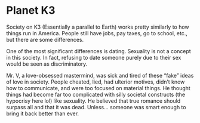 # Planet K3

Society on K3 (Essentially a parallel to Earth) works pretty similarly to how things run in America. People still have jobs, pay taxes, go to school, etc., but there are some differences. 

One of the most significant differences is dating. Sexuality is not a concept in this society. In fact, refusing to date someone purely due to their sex would be seen as discriminatory. 

Mr. V, a love-obsessed mastermind, was sick and tired of these “fake” ideas of love in society. People cheated, lied, had ulterior motives, didn’t know how to communicate, and were too focused on material things. He thought things had become far too complicated with silly societal constructs (the hypocrisy here lol) like sexuality. He believed that true romance should surpass all and that it was dead. Unless… someone was smart enough to bring it back better than ever. 

